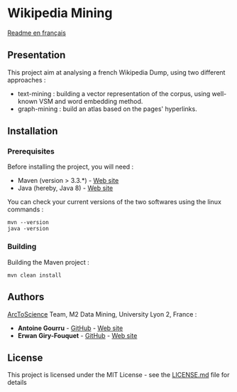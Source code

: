 # Wikipedia Mining
[Readme en français](./README.FR.md)

## Presentation

This project aim at analysing a french Wikipedia Dump, using two different approaches : 
* text-mining : building a vector representation of the corpus, using well-known VSM and word embedding method.
* graph-mining : build an atlas based on the pages' hyperlinks.

## Installation

### Prerequisites

Before installing the project, you will need :
* Maven (version > 3.3.*) - [Web site](https://maven.apache.org)
* Java (hereby, Java 8) - [Web site](http://www.oracle.com/technetwork/java/javase/downloads/jdk8-downloads-2133151.html)

You can check your current versions of the two softwares using the linux commands :

```
mvn --version
java -version
```

### Building

Building the Maven project :

```
mvn clean install
```


## Authors
[ArcToScience](arctoscience.com) Team, M2 Data Mining, University Lyon 2, France  :

* **Antoine Gourru** - [GitHub](https://github.com/AntoineArctos) - [Web site](antoinegourru.com)
* **Erwan Giry-Fouquet**  -  [GitHub](https://github.com/Erwangf) - [Web site](erwangf.com)


## License

This project is licensed under the MIT License - see the [LICENSE.md](./LICENSE.md) file for details

